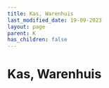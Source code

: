 ```yaml
---
title: Kas, Warenhuis
last_modified_date: 19-09-2023
layout: page
parent: K
has_children: false
---
```


Kas, Warenhuis
==============


